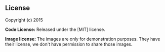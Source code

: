 <!-- licence -->
## License

Copyright (c) 2015

**Code License:** Released under the [MIT] license.

**Image license:** The images are only for demonstration purposes. They have their license, we don't have permission to share those images.
